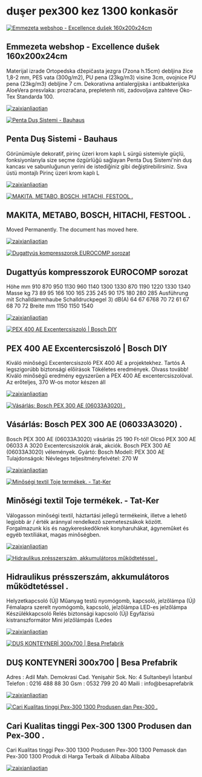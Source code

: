 # duşer pex300 kez 1300 konkasör
<a href="https://mnn.zoosnet.net/LR/Chatpre.aspx?id=MNN94995150&p=https://topgrinding.com/" target="_blank">![Emmezeta webshop - Excellence dušek 160x200x24cm](https://github.com/technlg/images/blob/main/23.jpg)</a>
## Emmezeta webshop - Excellence dušek 160x200x24cm
Materijal izrade Ortopedska džepičasta jezgra (7zona h.15cm) debljina žice 1,8-2 mm, PES vata (300g/m2), PU pena (23kg/m3) visine 3cm, ovojnice PU pena (23kg/m3) debljine 7 cm. Dekorativna antialergijska i antibakterijska AloeVera presvlaka: prozračana, prepletenh niti, zadovoljava zahteve Öko-Tex Standarda 100. 
<a href="https://mnn.zoosnet.net/LR/Chatpre.aspx?id=MNN94995150&p=https://topgrinding.com/" target="_blank"><img src="https://github.com/technlg/images/raw/main/chat11.jpg" alt="zaixianliaotian"/></a><a href="//whatsapp.shibangsoft.com/WhatsApp.php" ><img src="https://github.com/technlg/images/raw/main/chat11.png" alt=""></a>
<a href="https://mnn.zoosnet.net/LR/Chatpre.aspx?id=MNN94995150&p=https://topgrinding.com/" target="_blank">![Penta Duş Sistemi - Bauhaus](https://github.com/technlg/images/blob/main/39.jpg)</a>
## Penta Duş Sistemi - Bauhaus
Görünümüyle dekoratif, pirinç üzeri krom kaplı L sürgü sistemiyle güçlü, fonksiyonlarıyla size seçme özgürlüğü sağlayan Penta Duş Sistemi'nin duş kancası ve sabunluğunun yerini de istediğiniz gibi değiştirebilirsiniz. Sıva üstü montajlı Pirinç üzeri krom kaplı L 
<a href="https://mnn.zoosnet.net/LR/Chatpre.aspx?id=MNN94995150&p=https://topgrinding.com/" target="_blank"><img src="https://github.com/technlg/images/raw/main/chat11.jpg" alt="zaixianliaotian"/></a><a href="//whatsapp.shibangsoft.com/WhatsApp.php" ><img src="https://github.com/technlg/images/raw/main/chat11.png" alt=""></a>
<a href="https://mnn.zoosnet.net/LR/Chatpre.aspx?id=MNN94995150&p=https://topgrinding.com/" target="_blank">![MAKITA, METABO, BOSCH, HITACHI, FESTOOL .](https://github.com/technlg/images/blob/main/53.jpg)</a>
## MAKITA, METABO, BOSCH, HITACHI, FESTOOL .
Moved Permanently. The document has moved here.
<a href="https://mnn.zoosnet.net/LR/Chatpre.aspx?id=MNN94995150&p=https://topgrinding.com/" target="_blank"><img src="https://github.com/technlg/images/raw/main/chat11.jpg" alt="zaixianliaotian"/></a><a href="//whatsapp.shibangsoft.com/WhatsApp.php" ><img src="https://github.com/technlg/images/raw/main/chat11.png" alt=""></a>
<a href="https://mnn.zoosnet.net/LR/Chatpre.aspx?id=MNN94995150&p=https://topgrinding.com/" target="_blank">![Dugattyús kompresszorok EUROCOMP sorozat](https://github.com/technlg/images/blob/main/24.jpg)</a>
## Dugattyús kompresszorok EUROCOMP sorozat
Höhe mm 910 870 950 1130 960 1140 1300 1330 870 1190 1220 1330 1340 Masse kg 73 89 95 166 100 165 235 245 90 175 180 280 285 Ausführung mit Schalldämmhaube Schalldruckpegel 3) dB(A) 64 67 6768 70 72 61 67 68 70 72 Breite mm 1150 1150 1540
<a href="https://mnn.zoosnet.net/LR/Chatpre.aspx?id=MNN94995150&p=https://topgrinding.com/" target="_blank"><img src="https://github.com/technlg/images/raw/main/chat11.jpg" alt="zaixianliaotian"/></a><a href="//whatsapp.shibangsoft.com/WhatsApp.php" ><img src="https://github.com/technlg/images/raw/main/chat11.png" alt=""></a>
<a href="https://mnn.zoosnet.net/LR/Chatpre.aspx?id=MNN94995150&p=https://topgrinding.com/" target="_blank">![PEX 400 AE Excentercsiszoló | Bosch DIY](https://github.com/technlg/images/blob/main/36.jpg)</a>
## PEX 400 AE Excentercsiszoló | Bosch DIY
Kiváló minőségű Excentercsiszoló PEX 400 AE a projektekhez. Tartós A legszigorúbb biztonsági előírások Tökéletes eredmények. Olvass tovább! Kiváló minőségű eredmény egyszerűen a PEX 400 AE excentercsiszolóval. Az erőteljes, 370 W-os motor készen áll 
<a href="https://mnn.zoosnet.net/LR/Chatpre.aspx?id=MNN94995150&p=https://topgrinding.com/" target="_blank"><img src="https://github.com/technlg/images/raw/main/chat11.jpg" alt="zaixianliaotian"/></a><a href="//whatsapp.shibangsoft.com/WhatsApp.php" ><img src="https://github.com/technlg/images/raw/main/chat11.png" alt=""></a>
<a href="https://mnn.zoosnet.net/LR/Chatpre.aspx?id=MNN94995150&p=https://topgrinding.com/" target="_blank">![Vásárlás: Bosch PEX 300 AE (06033A3020) .](https://github.com/technlg/images/blob/main/9.jpg)</a>
## Vásárlás: Bosch PEX 300 AE (06033A3020) .
Bosch PEX 300 AE (06033A3020) vásárlás 25 190 Ft-tól! Olcsó PEX 300 AE 06033 A 3020 Excentercsiszolók árak, akciók. Bosch PEX 300 AE (06033A3020) vélemények. Gyártó: Bosch Modell: PEX 300 AE Tulajdonságok: Névleges teljesítményfelvétel: 270 W 
<a href="https://mnn.zoosnet.net/LR/Chatpre.aspx?id=MNN94995150&p=https://topgrinding.com/" target="_blank"><img src="https://github.com/technlg/images/raw/main/chat11.jpg" alt="zaixianliaotian"/></a><a href="//whatsapp.shibangsoft.com/WhatsApp.php" ><img src="https://github.com/technlg/images/raw/main/chat11.png" alt=""></a>
<a href="https://mnn.zoosnet.net/LR/Chatpre.aspx?id=MNN94995150&p=https://topgrinding.com/" target="_blank">![Minőségi textil Toje termékek. - Tat-Ker](https://github.com/technlg/images/blob/main/40.jpg)</a>
## Minőségi textil Toje termékek. - Tat-Ker
Válogasson minőségi textil, háztartási jellegű termékeink, illetve a lehető legjobb ár / érték aránnyal rendelkező szemeteszsákok között. Forgalmazunk kis és nagykereskedőknek konyharuhákat, ágyneműket és egyéb textíliákat, magas minőségben.
<a href="https://mnn.zoosnet.net/LR/Chatpre.aspx?id=MNN94995150&p=https://topgrinding.com/" target="_blank"><img src="https://github.com/technlg/images/raw/main/chat11.jpg" alt="zaixianliaotian"/></a><a href="//whatsapp.shibangsoft.com/WhatsApp.php" ><img src="https://github.com/technlg/images/raw/main/chat11.png" alt=""></a>
<a href="https://mnn.zoosnet.net/LR/Chatpre.aspx?id=MNN94995150&p=https://topgrinding.com/" target="_blank">![Hidraulikus présszerszám, akkumulátoros működtetéssel .](https://github.com/technlg/images/blob/main/30.jpg)</a>
## Hidraulikus présszerszám, akkumulátoros működtetéssel .
Helyzetkapcsoló (Új) Műanyag testű nyomógomb, kapcsoló, jelzőlámpa (Új) Fémalapra szerelt nyomógomb, kapcsoló, jelzőlámpa LED-es jelzőlámpa Készülékkapcsoló Relés biztonsági kapcsoló (Új) Egyfázisú kistranszformátor Mini jelzőlámpás (Ledes
<a href="https://mnn.zoosnet.net/LR/Chatpre.aspx?id=MNN94995150&p=https://topgrinding.com/" target="_blank"><img src="https://github.com/technlg/images/raw/main/chat11.jpg" alt="zaixianliaotian"/></a><a href="//whatsapp.shibangsoft.com/WhatsApp.php" ><img src="https://github.com/technlg/images/raw/main/chat11.png" alt=""></a>
<a href="https://mnn.zoosnet.net/LR/Chatpre.aspx?id=MNN94995150&p=https://topgrinding.com/" target="_blank">![DUŞ KONTEYNERİ 300x700 | Besa Prefabrik](https://github.com/technlg/images/blob/main/29.jpg)</a>
## DUŞ KONTEYNERİ 300x700 | Besa Prefabrik
Adres : Adil Mah. Demokrasi Cad. Yenişahir Sok. No: 4 Sultanbeyli İstanbul Telefon : 0216 488 88 30 Gsm : 0532 799 20 40 Maili : info@besaprefabrik
<a href="https://mnn.zoosnet.net/LR/Chatpre.aspx?id=MNN94995150&p=https://topgrinding.com/" target="_blank"><img src="https://github.com/technlg/images/raw/main/chat11.jpg" alt="zaixianliaotian"/></a><a href="//whatsapp.shibangsoft.com/WhatsApp.php" ><img src="https://github.com/technlg/images/raw/main/chat11.png" alt=""></a>
<a href="https://mnn.zoosnet.net/LR/Chatpre.aspx?id=MNN94995150&p=https://topgrinding.com/" target="_blank">![Cari Kualitas tinggi Pex-300  1300 Produsen dan Pex-300 .](https://github.com/technlg/images/blob/main/11.jpg)</a>
## Cari Kualitas tinggi Pex-300  1300 Produsen dan Pex-300 .
Cari Kualitas tinggi Pex-300  1300 Produsen Pex-300  1300 Pemasok dan Pex-300  1300 Produk di Harga Terbaik di Alibaba Alibaba
<a href="https://mnn.zoosnet.net/LR/Chatpre.aspx?id=MNN94995150&p=https://topgrinding.com/" target="_blank"><img src="https://github.com/technlg/images/raw/main/chat11.jpg" alt="zaixianliaotian"/></a><a href="//whatsapp.shibangsoft.com/WhatsApp.php" ><img src="https://github.com/technlg/images/raw/main/chat11.png" alt=""></a>
